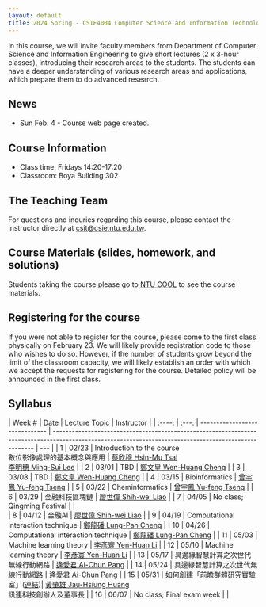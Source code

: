 ```yaml
---
layout: default
title: 2024 Spring - CSIE4004 Computer Science and Information Technology (II)
---
```


In this course, we will invite faculty members from Department of Computer Science and Information Engineering to give short lectures (2 x 3-hour classes), introducing their research areas to the students. The students can have a deeper understanding of various research areas and applications, which prepare them to do advanced research.

## News

- Sun Feb. 4  - Course web page created.

## Course Information

- Class time: Fridays 14:20-17:20
- Classroom: Boya Building 302

## The Teaching Team

For questions and inquries regarding this course, please contact the instructor directly at [csit@csie.ntu.edu.tw](mailto:csit@csie.ntu.edu.tw).

## Course Materials (slides, homework, and solutions)

<!-- They will be made available here after the semester ends.  -->

Students taking the course please go to [NTU COOL](https://cool.ntu.edu.tw) to see the course materials.

## Registering for the course

If you were not able to register for the course, please come to the first class physically on February 23. We will likely provide registration code to those who wishes to do so. However, if the number of students grow beyond the limit of the classroom capacity, we will likely establish an order with which we accept the requests for registering for the course. Detailed policy will be announced in the first class.

## Syllabus

| Week # | Date  | Lecture Topic                  | Instructor                                                                                                                                             |
| :----: | :---: | ------------------------------ | ------------------------------------------------------------------------------------------------------------------------------------------------------ | --- |
|   1    | 02/23 | Introduction to the course<br/>數位影像處理的基本概念與應用     | [蔡欣穆 Hsin-Mu Tsai](https://www.csie.ntu.edu.tw/~hsinmu)<br/>[李明穗 Ming-Sui Lee](http://www.csie.ntu.edu.tw/~mslee)                                   |
|   2    | 03/01 | TBD           | [鄭文皇 Wen-Huang Cheng](https://www.csie.ntu.edu.tw/~wenhuang)                                                                                        |
|   3    | 03/08 | TBD            | [鄭文皇 Wen-Huang Cheng](https://www.csie.ntu.edu.tw/~wenhuang)                                                                                        |
|   4    | 03/15 | Bioinformatics | [曾宇鳳 Yu-feng Tseng](https://www.cmdm.tw/index.html)                                                                                                 |
|   5    | 03/22 | Cheminformatics | [曾宇鳳 Yu-feng Tseng](https://www.cmdm.tw/index.html)                                                                                                 |
|   6    | 03/29 | 金融科技區塊鏈                     | [廖世偉 Shih-wei Liao](http://www.csie.ntu.edu.tw/~liao)                                                                                               |
|   7    | 04/05 | No class; Qingming Festival    |                                                                                                                                                        |     
|   8    | 04/12 | 金融AI                   | [廖世偉 Shih-wei Liao](http://www.csie.ntu.edu.tw/~liao)                                                                                               |
|   9    | 04/19 | Computational interaction technique     | [鄭龍磻 Lung-Pan Cheng](https://www.lungpancheng.tw)                                                                                                   |
|   10   | 04/26 | Computational interaction technique    | [鄭龍磻 Lung-Pan Cheng](https://www.lungpancheng.tw)                                                                                                   |
|   11   | 05/03 | Machine learning theory                      | [李彥寰 Yen-Huan Li](https://sites.google.com/site/yenhuanli/home)                                                                                     |
|   12   | 05/10 | Machine learning theory                      | [李彥寰 Yen-Huan Li](https://sites.google.com/site/yenhuanli/home)                                                                                     |
|   13   | 05/17 | 具邊緣智慧計算之次世代無線行動網路 | [逄愛君 Ai-Chun Pang](https://www.csie.ntu.edu.tw/~acpang)                                                                                             |
|   14   | 05/24 | 具邊緣智慧計算之次世代無線行動網路 | [逄愛君 Ai-Chun Pang](https://www.csie.ntu.edu.tw/~acpang)                                                                                             |
|   15   | 05/31 | 如何創建「前瞻群體研究實驗室」([連結](https://www.csie.ntu.edu.tw/zh_tw/Announcements/Announcement7/%5B2024-05-31%5D%C2%A0-Prof-Jau-Huang-訊連科技-創建-前瞻群體研究實驗室-台大通訊與多媒體實驗室-33年的經驗分享”-21441450))| [黃肇雄 Jau-Hsiung Huang](https://www.csie.ntu.edu.tw/zh_tw/member/%E5%85%BC%E4%BB%BB%E5%B8%AB%E8%B3%87/%E9%BB%83%E8%82%87%E9%9B%84-JH-Huang-21384343)<br/>訊連科技創辦人及董事長 |
|   16   | 06/07 | No class; Final exam week                       |                                                                                                                                                        |
